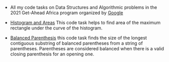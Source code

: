 * All my code tasks on Data Structures and Algorithmic problems in the 2021 Get-Ahead Africa program organized by [Google](https://about.google/)

* [Histogram and Areas](https://github.com/E-wave112/google-get-africa-code-challenges/blob/main/histogram.py) This code task helps to find area of the maximum rectangle under the curve of the histogram.

* [Balanced Parenthesis](https://github.com/E-wave112/google-get-africa-code-challenges/blob/main/balanced_parenthesis.py) this code task finds the size of the longest contiguous substring of balanced parentheses from a string of parentheses. Parentheses are considered balanced when there is a valid closing parenthesis for an opening one.
